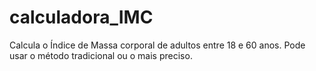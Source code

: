 # calculadora_IMC

Calcula o Índice de Massa corporal de adultos entre 18 e 60 anos. Pode usar o método tradicional ou o mais preciso.